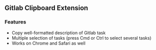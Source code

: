 ## Gitlab Clipboard Extension

### Features

- Copy well-formatted description of Gitlab task
- Multiple selection of tasks (press Cmd or Ctrl to select several tasks)
- Works on Chrome and Safari as well